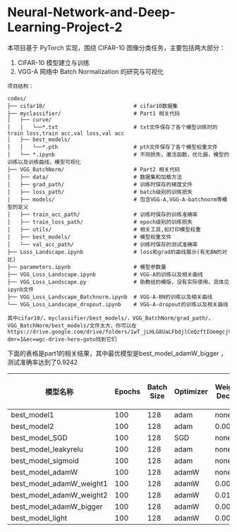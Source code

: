 # Neural-Network-and-Deep-Learning-Project-2

本项目基于 PyTorch 实现，围绕 CIFAR-10 图像分类任务，主要包括两大部分：

1. CIFAR-10 模型建立与训练
2. VGG-A 网络中 Batch Normalization 的研究与可视化

```
项目结构：

codes/
├── cifar10/                            # cifar10数据集
├── myclassifier/                       # Part1 相关代码
│   ├── curve/
│   │   └──*.txt                        # txt文件保存了各个模型训练时的train loss,train acc,val loss,val acc
│   ├── best_models/
│   │   └──*.pth                        # pth文件保存了各个模型权重文件
│   └── *.ipynb                         # 不同损失，激活函数，优化器，模型的训练以及训练曲线，模型可视化
├── VGG_BatchNorm/                      # Part2 相关代码
│   ├── data/                           # 数据集和加载方法
│   ├── grad_path/                      # 训练时保存的梯度文件
│   ├── loss_path/                      # batch级别的训练损失
│   ├── models/                         # 包含VGG-A,VGG-A-batchnorm等模型的定义
│   ├── train_acc_path/                 # 训练时保存的训练准确率
│   ├── train_loss_path/                # epoch级别的训练损失
│   ├── utils/                          # 相关工具,如打印模型权重
│   ├── best_models/                    # 模型权重文件
│   └── val_acc_path/                   # 训练时保存的测试准确率
├── Loss_Landscape.ipynb                # loss和grad的曲线展示(有无BN的对比)
├── parameters.ipynb                    # 模型参数量
├── VGG_Loss_Landscape.ipynb            # VGG-A的训练以及相关曲线
├── VGG_Loss_Landscape.py               # 助教给的模版，没有实际使用，具体见ipynb文件
├── VGG_Loss_Landscape_Batchnorm.ipynb  # VGG-A-BN的训练以及相关曲线
└── VGG_Loss_Landscape_dropout.ipynb    # VGG-A-dropout的训练以及相关曲线

其中cifar10/，myclassifier/best_models/，VGG_BatchNorm/grad_path/，VGG_BatchNorm/best_models/文件太大，你可以在https://drive.google.com/drive/folders/1wT_jLHLG8UaLFbdjlCeQzftIUemgcjV7?dmr=1&ec=wgc-drive-hero-goto找到它们

```

下面的表格是part1的相关结果，其中最优模型是best_model_adamW_bigger ，测试准确率达到了0.9242

| 模型名称                        | Epochs | Batch Size | Optimizer | Weight Decay | 激活函数        | 学习率 (lr) | 最终训练准确率 | 最终验证准确率 | 测试集最佳准确率 |
| --------------------------- | ------ | ---------- | --------- | ------------ | ----------- | -------- | ------- | ------- | -------- |
| best\_model1                | 100    | 128        | adam      | none         | relu        | 0.001    | 0.9945  | 0.9188  | 0.914    |
| best\_model2                | 100    | 128        | adam      | 0.001        | relu        | 0.001    | 0.9116  | 0.8366  | 0.8732   |
| best\_model\_SGD            | 100    | 128        | SGD       | none         | relu        | 0.001    | 0.8834  | 0.8096  | 0.8128   |
| best\_model\_leakyrelu      | 100    | 128        | adam      | none         | leaky\_relu | 0.001    | 0.9919  | 0.9172  | 0.9137   |
| best\_model\_sigmoid        | 100    | 128        | adam      | none         | sigmoid     | 0.001    | 0.9778  | 0.7074  | 0.8365   |
| best\_model\_adamW          | 100    | 128        | adamW     | none         | relu        | 0.001    | 0.9926  | 0.9098  | 0.9161   |
| best\_model\_adamW\_weight1 | 100    | 128        | adamW     | 0.0001       | relu        | 0.001    | 0.9930  | 0.9192  | 0.9163   |
| best\_model\_adamW\_weight2 | 100    | 128        | adamW     | 0.01         | relu        | 0.001    | 0.9922  | 0.9172  | 0.9156   |
| best\_model\_adamW\_bigger  | 100    | 128        | adamW     | 0.0001       | relu        | 0.001    | 0.9958  | 0.9296  | 0.9242   |
| best\_model\_light          | 100    | 128        | adamW     | 0.0001       | relu        | 0.001    | 0.9872  | 0.9028  | 0.9018   |
